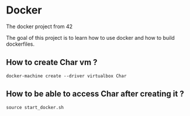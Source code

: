 # Docker
The docker project from 42

The goal of this project is to learn how to use docker and how to build dockerfiles.

## How to create Char vm ?
```
docker-machine create --driver virtualbox Char
```
## How to be able to access Char after creating it ?
```
source start_docker.sh
```
